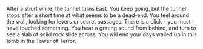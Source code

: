 After a short while, the tunnel turns East.
You keep going, but the tunnel stops after a
short time at what seems to be a dead-end.
You feel around the wall, looking for levers or
secret passages. There is a click – you must
have touched something. You hear a grating
sound from behind, and turn to see a slab of
solid rock slide across. You will end your days
walled up in this tomb in the Tower of Terror.
